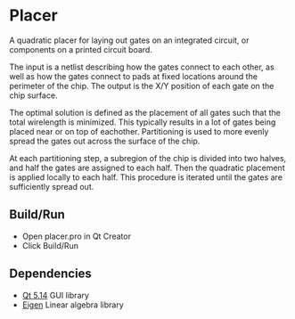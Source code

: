 # Placer

A quadratic placer for laying out gates on an integrated circuit, or components on a printed circuit board.

The input is a netlist describing how the gates connect to each other, as well as how the gates connect to pads at fixed locations around the perimeter of the chip. The output is the X/Y position of each gate on the chip surface.

The optimal solution is defined as the placement of all gates such that the total wirelength is minimized. This typically results in a lot of gates being placed near or on top of eachother. Partitioning is used to more evenly spread the gates out across the surface of the chip.

At each partitioning step, a subregion of the chip is divided into two halves, and half the gates are assigned to each half. Then the quadratic placement is applied locally to each half. This procedure is iterated until the gates are sufficiently spread out.

## Build/Run
* Open placer.pro in Qt Creator
* Click Build/Run

## Dependencies
* [Qt 5.14](https://www.qt.io) GUI library
* [Eigen](http://eigen.tuxfamily.org) Linear algebra library

